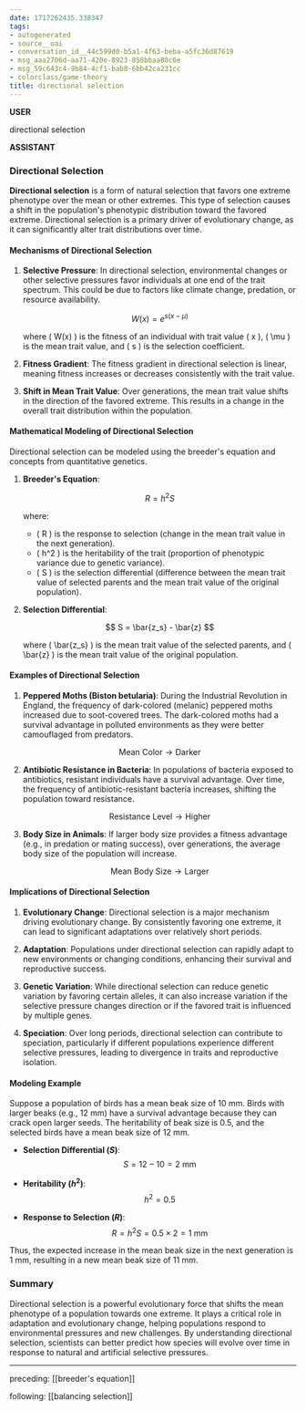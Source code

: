```yaml
---
date: 1717262435.338347
tags:
- autogenerated
- source__oai
- conversation_id__44c599d0-b5a1-4f63-beba-a5fc36d87619
- msg_aaa2706d-aa71-420e-8923-858bbaa80c6e
- msg_59c643c4-9b84-4cf1-bab8-6bb42ca231cc
- colorclass/game-theory
title: directional selection
---
```


**USER**

directional selection


**ASSISTANT**

### Directional Selection

**Directional selection** is a form of natural selection that favors one extreme phenotype over the mean or other extremes. This type of selection causes a shift in the population's phenotypic distribution toward the favored extreme. Directional selection is a primary driver of evolutionary change, as it can significantly alter trait distributions over time.

#### Mechanisms of Directional Selection

1. **Selective Pressure**: In directional selection, environmental changes or other selective pressures favor individuals at one end of the trait spectrum. This could be due to factors like climate change, predation, or resource availability.

   $$ W(x) = e^{s(x - \mu)} $$

   where \( W(x) \) is the fitness of an individual with trait value \( x \), \( \mu \) is the mean trait value, and \( s \) is the selection coefficient.

2. **Fitness Gradient**: The fitness gradient in directional selection is linear, meaning fitness increases or decreases consistently with the trait value.

3. **Shift in Mean Trait Value**: Over generations, the mean trait value shifts in the direction of the favored extreme. This results in a change in the overall trait distribution within the population.

#### Mathematical Modeling of Directional Selection

Directional selection can be modeled using the breeder's equation and concepts from quantitative genetics.

1. **Breeder's Equation**:

   $$ R = h^2 S $$

   where:
   - \( R \) is the response to selection (change in the mean trait value in the next generation).
   - \( h^2 \) is the heritability of the trait (proportion of phenotypic variance due to genetic variance).
   - \( S \) is the selection differential (difference between the mean trait value of selected parents and the mean trait value of the original population).

2. **Selection Differential**:

   $$ S = \bar{z_s} - \bar{z} $$

   where \( \bar{z_s} \) is the mean trait value of the selected parents, and \( \bar{z} \) is the mean trait value of the original population.

#### Examples of Directional Selection

1. **Peppered Moths (Biston betularia)**: During the Industrial Revolution in England, the frequency of dark-colored (melanic) peppered moths increased due to soot-covered trees. The dark-colored moths had a survival advantage in polluted environments as they were better camouflaged from predators.

   $$ \text{Mean Color} \rightarrow \text{Darker} $$

2. **Antibiotic Resistance in Bacteria**: In populations of bacteria exposed to antibiotics, resistant individuals have a survival advantage. Over time, the frequency of antibiotic-resistant bacteria increases, shifting the population toward resistance.

   $$ \text{Resistance Level} \rightarrow \text{Higher} $$

3. **Body Size in Animals**: If larger body size provides a fitness advantage (e.g., in predation or mating success), over generations, the average body size of the population will increase.

   $$ \text{Mean Body Size} \rightarrow \text{Larger} $$

#### Implications of Directional Selection

1. **Evolutionary Change**: Directional selection is a major mechanism driving evolutionary change. By consistently favoring one extreme, it can lead to significant adaptations over relatively short periods.

2. **Adaptation**: Populations under directional selection can rapidly adapt to new environments or changing conditions, enhancing their survival and reproductive success.

3. **Genetic Variation**: While directional selection can reduce genetic variation by favoring certain alleles, it can also increase variation if the selective pressure changes direction or if the favored trait is influenced by multiple genes.

4. **Speciation**: Over long periods, directional selection can contribute to speciation, particularly if different populations experience different selective pressures, leading to divergence in traits and reproductive isolation.

#### Modeling Example

Suppose a population of birds has a mean beak size of 10 mm. Birds with larger beaks (e.g., 12 mm) have a survival advantage because they can crack open larger seeds. The heritability of beak size is 0.5, and the selected birds have a mean beak size of 12 mm.

- **Selection Differential ($S$)**:
  $$ S = 12 - 10 = 2 \text{ mm} $$

- **Heritability ($h^2$)**:
  $$ h^2 = 0.5 $$

- **Response to Selection ($R$)**:
  $$ R = h^2 S = 0.5 \times 2 = 1 \text{ mm} $$

Thus, the expected increase in the mean beak size in the next generation is 1 mm, resulting in a new mean beak size of 11 mm.

### Summary

Directional selection is a powerful evolutionary force that shifts the mean phenotype of a population towards one extreme. It plays a critical role in adaptation and evolutionary change, helping populations respond to environmental pressures and new challenges. By understanding directional selection, scientists can better predict how species will evolve over time in response to natural and artificial selective pressures.


---

preceding: [[breeder's equation]]  


following: [[balancing selection]]